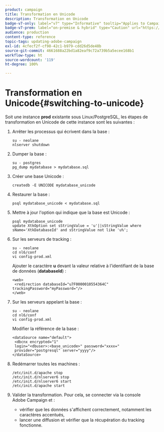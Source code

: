 ```yaml
---
product: campaign
title: Transformation en Unicode
description: Transformation en Unicode
badge-v7-only: label="v7" type="Informative" tooltip="Applies to Campaign Classic v7 only"
badge-v7-prem: label="on-premise & hybrid" type="Caution" url="https://experienceleague.adobe.com/docs/campaign-classic/using/installing-campaign-classic/architecture-and-hosting-models/hosting-models-lp/hosting-models.html" tooltip="Applies to on-premise and hybrid deployments only"
audience: production
content-type: reference
topic-tags: updating-adobe-campaign
exl-id: 4cfecf2f-cf98-42c1-b979-cdd26d5de48b
source-git-commit: 4661688a22bd1a82eaf9c72a739b5a5ecee168b1
workflow-type: ht
source-wordcount: '119'
ht-degree: 100%

---
```


# Transformation en Unicode{#switching-to-unicode}



Soit une instance **prod** existante sous Linux/PostgreSQL, les étapes de transformation en Unicode de cette instance sont les suivantes :

1. Arrêter les processus qui écrivent dans la base :

   ```
   su - neolane
   nlserver shutdown
   ```

1. Dumper la base :

   ```
   su - postgres
   pg_dump mydatabase > mydatabase.sql
   ```

1. Créer une base Unicode :

   ```
   createdb -E UNICODE mydatabase_unicode
   ```

1. Restaurer la base :

   ```
   psql mydatabase_unicode < mydatabase.sql
   ```

1. Mettre à jour l&#39;option qui indique que la base est Unicode :

   ```
   psql mydatabase_unicode
   update XtkOption set sStringValue = 'u'||sStringValue where sName='XtkDatabaseId' and sStringValue not like 'u%';
   ```

1. Sur les serveurs de tracking :

   ```
   su - neolane
   cd nl6/conf
   vi config-prod.xml
   ```

   Ajouter le caractère **u** devant la valeur relative à l&#39;identifiant de la base de données (**databaseId**) :

   ```
   <web>
    <redirection databaseId="u7F0000010554364C" trackingPassword="myPassword="/>
   </web>
   ```

1. Sur les serveurs appelant la base :

   ```
   su - neolane
   cd nl6/conf
   vi config-prod.xml
   ```

   Modifier la référence de la base :

   ```
   <dataSource name="default">
    <dbcnx encrypted="1" 
    login="<dbuser>:<base_unicode>" password="xxxx="
    provider="postgresql" server="yyyy"/>
   </dataSource>
   ```

1. Redémarrer toutes les machines :

   ```
   /etc/init.d/apache stop
   /etc/init.d/nlserver6 stop
   /etc/init.d/nlserver6 start
   /etc/init.d/apache start
   ```

1. Valider la transformation. Pour cela, se connecter via la console Adobe Campaign et :

   * vérifier que les données s&#39;affichent correctement, notamment les caractères accentués,
   * lancer une diffusion et vérifier que la récupération du tracking fonctionne.
